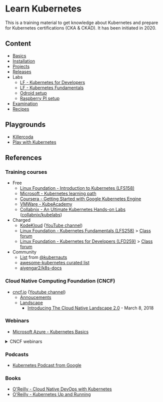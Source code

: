 # Learn Kubernetes

This is a training material to get knowledge about Kubernetes and prepare for Kubernetes certifications (CKA & CKAD). It has been initiated in 2020.

## Content

* [Basics](./docs/basics.md)
* [Installation](./docs/installation.md)
* [Projects](./docs/projects.md)
* [Releases](./docs/releases.md)
* Labs
  * [LF - Kubernetes for Developers](./docs/labs/labs-lfd259.md)
  * [LF - Kubernetes Fundamentals](./docs/labs/labs-lfs258.md)
  * [Odroid setup](./docs/labs/odroid-setup.md)
  * [Raspberry PI setup](./docs/labs/raspberrypi-setup.md)
* [Examination](./docs/examination.md)
* [Recipes](./docs/recipes.md)

## Playgrounds

* [Killercoda](https://killercoda.com/)
* [Play with Kubernetes](https://labs.play-with-k8s.com/)

## References

### Training courses

* Free
  * [Linux Foundation - Introduction to Kubernetes (LFS158)](https://training.linuxfoundation.org/training/introduction-to-kubernetes/)
  * [Microsoft - Kubernetes learning path](https://azure.microsoft.com/en-us/resources/kubernetes-learning-path/)
  * [Coursera - Getting Started with Google Kubernetes Engine](https://www.coursera.org/learn/google-kubernetes-engine)
  * [VMWare - KubeAcademy](https://kube.academy/)
  * [Collabnix - An Ultimate Kubernetes Hands-on Labs](https://collabnix.github.io/kubelabs/) ([collabnix/kubelabs](https://github.com/collabnix/kubelabs))
* Charged
  * [KodeKloud](https://kodekloud.com) ([YouTube channel](https://www.youtube.com/@KodeKloud))
  * [Linux Foundation - Kubernetes Fundamentals (LFS258)](https://trainingportal.linuxfoundation.org/learn/course/kubernetes-fundamentals-lfs258/course-introduction/course-information) > [Class forum](https://forum.linuxfoundation.org/categories/lfs258-class-forum)
  * [Linux Foundation - Kubernetes for Developers (LFD259)](https://trainingportal.linuxfoundation.org/learn/course/kubernetes-for-developers-lfd259/introduction/course-information) > [Class forum](https://forum.linuxfoundation.org/categories/lfd259-class-forum)
* Community
  * [List](https://docs.google.com/spreadsheets/d/10NltoF_6y3mBwUzQ4bcQLQfCE1BWSgUDcJXy-Qp2JEU/edit#gid=0) from [@kubernauts](https://twitter.com/kubernauts)
  * [awesome-kubernetes curated list](https://ramitsurana.github.io/awesome-kubernetes/)
  * [aiyengar2/k8s-docs](https://github.com/aiyengar2/k8s-docs)

### Cloud Native Computing Foundation (CNCF)

* [cncf.io](https://www.cncf.io/) ([Youtube channel](https://www.youtube.com/channel/UCvqbFHwN-nwalWPjPUKpvTA))
  * [Annoucements](https://www.cncf.io/newsroom/announcements/)
  * [Landscape](https://landscape.cncf.io/zoom=200)
    * [Introducing The Cloud Native Landscape 2.0](https://www.cncf.io/blog/2018/03/08/introducing-the-cloud-native-landscape-2-0-interactive-edition/) - March 8, 2018

### Webinars

* [Microsoft Azure - Kubernetes Basics](https://aka.ms/k8s/lightboard)

<details>
  <summary>CNCF webinars</summary>

  * [K8s audit logging deep dive](https://www.cncf.io/webinars/k8s-audit-logging-deep-dive/) - October 22, 2020
  * [Deploying Kubernetes to bare metal using cluster API](https://www.cncf.io/webinars/deploying-kubernetes-to-bare-metal-using-cluster-api/) - October 21, 2020
  * [The abc’s of Kubernetes security](https://www.cncf.io/webinars/the-abcs-of-kubernetes-security/) - October 21, 2020
  * [Building a Cloud-Native Technology Stack That Supports Full Cycle Development ](https://www.cncf.io/webinars/building-a-cloud-native-technology-stack-that-supports-full-cycle-development/) - September 9, 2020
  * [Arm Developer Experience Spanning Cloud, 5G and IoT](https://www.cncf.io/webinars/arm-developer-experience-spanning-cloud-5g-and-iot/) - September 8, 2020
  * [Running the next generation of cloud-native applications using Open Application Model (OAM)](https://www.cncf.io/webinars/running-the-next-generation-of-cloud-native-applications-using-open-application-model-oam/) - September 3, 2020
  * [Getting started with container runtime security using Falco](https://www.cncf.io/webinars/getting-started-with-container-runtime-security-using-falco/) - September 2, 2020
  * [Let’s untangle The Service Mesh](https://www.cncf.io/webinars/lets-untangle-the-service-mesh/) - September 1, 2020
  * [Local development in the age of Kubernetes](https://www.cncf.io/webinars/local-development-in-the-age-of-kubernetes/) - August 26, 2020
  * [Modern Software Development Pipeline: A Security Reference Architecture](https://www.cncf.io/webinars/modern-software-development-pipeline-a-security-reference-architecture/) - August 25, 2020
  * [Highly Scalable SaaS Apps on Kubernetes: Real Life Case Studies](https://www.cncf.io/webinars/highly-scalable-saas-apps-on-kubernetes-real-life-case-studies/) - September 9, 2020
  * [Comparing eBPF and Istio/Envoy for Monitoring Microservice Interactions](https://www.cncf.io/webinars/comparing-ebpf-and-istio-envoy-for-monitoring-microservice-interactions/) - August 4, 2020
  * [Event-Driven Cloud Native Workflows Use Cases and Patterns](https://www.cncf.io/webinars/event-driven-cloud-native-workflows-use-cases-and-patterns/) - July 29, 2020
  * [CNCF Member Webinar: Kubernetes Policies 101](https://www.cncf.io/webinars/kubernetes-policies-101/) - July 28, 2020
  * [The top 7 most useful Kubernetes APIs for comprehensive cloud native observability](https://www.cncf.io/webinars/the-top-7-most-useful-kubernetes-apis-for-comprehensive-cloud-native-observability/) - July 9, 2020
  * [Building Production-ready Services with Kubernetes and Serverless Architectures](https://www.cncf.io/webinars/building-production-ready-services-with-kubernetes-and-serverless-architectures/) - July 8, 2020
  * [Optimize your Kubernetes Clusters on Azure with Built-in Best Practices](https://www.cncf.io/webinars/optimize-your-kubernetes-clusters-on-azure-with-built-in-best-practices/) - July 7, 2020
  * [Best Practices for Running and Implementing Kubernetes](https://www.cncf.io/webinars/best-practices-for-running-and-implementing-kubernetes/) - June 30, 2020
  * [How Alibaba Extends K8s scheduler to support AI and big data workloads](https://www.cncf.io/webinars/how-alibaba-extends-k8s-scheduler-to-support-ai-and-big-data-workloads/) - July 15, 2020
  * [Kubernetes for storage, an overview](https://www.cncf.io/webinars/kubernetes-for-storage-an-overview/) - July 16, 2020
  * [Implementing Canary Releases on Kubernetes w/ Spinnaker, Istio, and Prometheus](https://www.cncf.io/webinars/implementing-canary-releases-on-kubernetes-w-spinnaker-istio-and-prometheus/) - July 22, 2020
  * [Kubernetes Secrets Management: Build Secure Apps Faster Without Secrets](https://www.cncf.io/webinars/kubernetes-secrets-management-build-secure-apps-faster-without-secrets/) - July 22, 2020
  * [Building application management platform with Open Application Model](https://www.cncf.io/webinars/cncf-ambassador-webinar-building-application-management-platform-with-open-application-model/) - July 22, 2020
  * [Observability of multi-party computation with OpenTelemetry](https://www.cncf.io/webinars/observability-of-multi-party-computation-with-opentelemetry/) - July 23, 2020
  
</details>

### Podcasts

* [Kubernetes Podcast from Google](https://kubernetespodcast.com/)

### Books

* [O'Reilly - Cloud Native DevOps with Kubernetes](https://www.oreilly.com/library/view/cloud-native-devops/9781492040750/)
* [O'Reilly - Kubernetes Up and Running](https://www.oreilly.com/library/view/kubernetes-up-and/9781491935668/)

